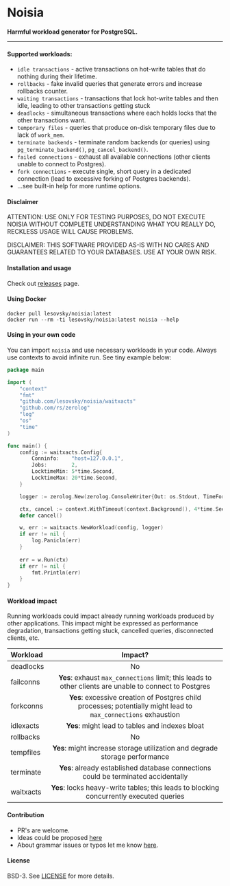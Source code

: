 # Noisia

**Harmful workload generator for PostgreSQL.**

---

#### Supported workloads:
- `idle transactions` - active transactions on hot-write tables that do nothing during their lifetime.
- `rollbacks` - fake invalid queries that generate errors and increase rollbacks counter.
- `waiting transactions` - transactions that lock hot-write tables and then idle, leading to other transactions getting stuck
- `deadlocks` - simultaneous transactions where each holds locks that the other transactions want.
- `temporary files` - queries that produce on-disk temporary files due to lack of `work_mem`.
- `terminate backends` - terminate random backends (or queries) using `pg_terminate_backend()`, `pg_cancel_backend()`.
- `failed connections` - exhaust all available connections (other clients unable to connect to Postgres).
- `fork connections` - execute single, short query in a dedicated connection (lead to excessive forking of Postgres backends).
- ...see built-in help for more runtime options.

#### Disclaimer

ATTENTION: USE ONLY FOR TESTING PURPOSES, DO NOT EXECUTE NOISIA WITHOUT COMPLETE UNDERSTANDING WHAT YOU REALLY DO, RECKLESS USAGE WILL CAUSE PROBLEMS.

DISCLAIMER: THIS SOFTWARE PROVIDED AS-IS WITH NO CARES AND GUARANTEES RELATED TO YOUR DATABASES. USE AT YOUR OWN RISK.


#### Installation and usage
Check out [releases](https://github.com/lesovsky/noisia/releases) page.
 
#### Using Docker
```shell script
docker pull lesovsky/noisia:latest
docker run --rm -ti lesovsky/noisia:latest noisia --help
```

#### Using in your own code
You can import `noisia` and use necessary workloads in your code. Always use contexts to avoid infinite run. See tiny example below:

```go
package main

import (
	"context"
	"fmt"
	"github.com/lesovsky/noisia/waitxacts"
	"github.com/rs/zerolog"
	"log"
	"os"
	"time"
)

func main() {
	config := waitxacts.Config{
		Conninfo:    "host=127.0.0.1",
		Jobs:        2,
		LocktimeMin: 5*time.Second,
		LocktimeMax: 20*time.Second,
	}

	logger := zerolog.New(zerolog.ConsoleWriter{Out: os.Stdout, TimeFormat: time.RFC3339}).Level(zerolog.InfoLevel).With().Timestamp().Logger()

	ctx, cancel := context.WithTimeout(context.Background(), 4*time.Second)
	defer cancel()

	w, err := waitxacts.NewWorkload(config, logger)
	if err != nil {
		log.Panicln(err)
	}
	
	err = w.Run(ctx)
	if err != nil {
		fmt.Println(err)
	}
}
```

#### Workload impact

Running workloads could impact already running workloads produced by other applications. This impact might be expressed as performance degradation, transactions getting stuck, cancelled queries, disconnected clients, etc.

| Workload  | Impact? |
| :---         |     :---:      |
| deadlocks  | No  |
| failconns  | **Yes**: exhaust `max_connections` limit; this leads to other clients are unable to connect to Postgres |
| forkconns  | **Yes**: excessive creation of Postgres child processes; potentially might lead to `max_connections` exhaustion |
| idlexacts  | **Yes**: might lead to tables and indexes bloat |
| rollbacks  | No  |
| tempfiles  | **Yes**: might increase storage utilization and degrade storage performance  |
| terminate  | **Yes**: already established database connections could be terminated accidentally  |
| waitxacts  | **Yes**: locks heavy-write tables; this leads to blocking concurrently executed queries  |

#### Contribution
- PR's are welcome.
- Ideas could be proposed [here](https://github.com/lesovsky/noisia/discussions)
- About grammar issues or typos let me know [here](https://github.com/lesovsky/noisia/discussions/8).

#### License
BSD-3. See [LICENSE](LICENSE) for more details.

